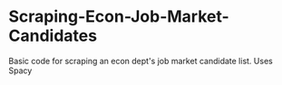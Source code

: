 # Scraping-Econ-Job-Market-Candidates
Basic code for scraping an econ dept's job market candidate list. Uses Spacy
